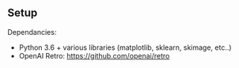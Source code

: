 ## Setup
Dependancies:
* Python 3.6 + various libraries (matplotlib, sklearn, skimage, etc..)
* OpenAI Retro: https://github.com/openai/retro



